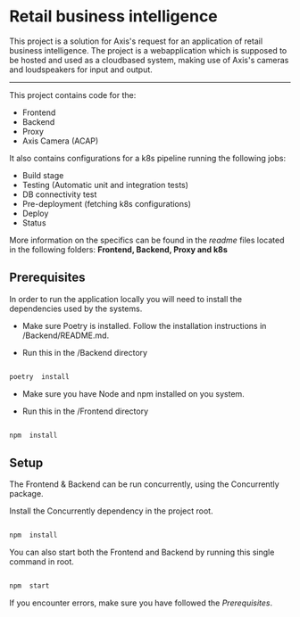 # Retail business intelligence

This project is a solution for Axis's request for an application of retail business intelligence. The project is a webapplication which is supposed to be hosted and used as a cloudbased system, making use of Axis's cameras and loudspeakers for input and output.

---

This project contains code for the:

-   Frontend
-   Backend
-   Proxy
-   Axis Camera (ACAP)

It also contains configurations for a k8s pipeline running the following jobs:

-   Build stage
-   Testing (Automatic unit and integration tests)
-   DB connectivity test
-   Pre-deployment (fetching k8s configurations)
-   Deploy
-   Status

More information on the specifics can be found in the <i>readme</i> files located in the following folders: <b>Frontend, Backend, Proxy and k8s</b>

## Prerequisites

In order to run the application locally you will need to install the dependencies used by the systems.

-   Make sure Poetry is installed. Follow the installation instructions in /Backend/README.md.

-   Run this in the /Backend directory

```bash

poetry  install

```

-   Make sure you have Node and npm installed on you system.

-   Run this in the /Frontend directory

```bash

npm  install

```

## Setup

The Frontend & Backend can be run concurrently, using the Concurrently package.

Install the Concurrently dependency in the project root.

```bash

npm  install

```

You can also start both the Frontend and Backend by running this single command in root.

```bash

npm  start

```

If you encounter errors, make sure you have followed the <i>Prerequisites</i>.
